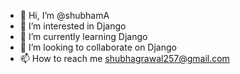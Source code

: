 - 👋 Hi, I’m @shubhamA
- 👀 I’m interested in Django
- 🌱 I’m currently learning Django
- 💞️ I’m looking to collaborate on Django
- 📫 How to reach me shubhagrawal257@gmail.com

<!---
shubh9591/shubh9591 is a ✨ special ✨ repository because its `README.md` (this file) appears on your GitHub profile.
You can click the Preview link to take a look at your changes.
--->
